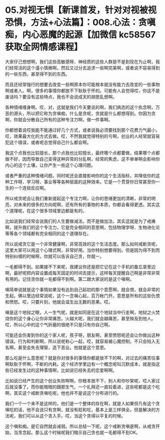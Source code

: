 # 05.对视无惧【新课首发，针对对视被视恐惧，方法+心法篇】：008.心法：贪嗔痴，内心恶魔的起源【加微信 kc58567 获取全网情感课程】

大家仔己想想啊，我们这些高敏感呀、神经质的这些人群是不是到现在为止啊，我们经常活的这个谨小慎微啊，然后又过分去追求一些啊完美啊，或者说不容易得到的一些东西，甚至得不到的东西。

而且还经常强行的想要去改变一些啊原本你可能根本就没有能力去改变的一些事物啊或者人。啊，很多的事情你都放不下耿耿于怀的。可能有人会觉得哎，你这不是废话吗？要没有这些特点，我也不会说成天的胡思乱想啊。

各种情绪缠身啊。哎，对，这就是我们今天要说的啊，我们病态的这个执念啊，万恶的源头，所以把它称为贪嗔痴，什么是贪呢，贪就是什么都想得到。你因为贪啊，你就会分散自己所有的这种专注力啊，做一件事啊。

你都想着说哎我能不能通过好几个方式，或者说我必须要找到那个花费力气最小，哎，效果最大化的方式去做。哎，不然我就觉得特别的亏啊，创业的人经常就容易犯这个错误，或者呢总觉得自己什么都会啊。

我这个点我也比较擅长，那个点我也比较擅长，最终哪个点都要做，结果哪个点都做不好，因而导致自己变得这种异常的分乱啊，经常的焦虑，这不单单啊会影响你内心的这个土壤，让你产生一些这个心理问题。

或者严重的这种情绪问题。同时呢还会直接影响你的这个生活指标，并降低你的这种工作呀、学习呀、事业等等各种层面的这种效率。它是一个贯穿你日常甚至你一生的一个连锁反应啊。

所以戒贪呢会让我们重新提起这个专注力啊，让你的思绪更加的清晰，非常的明亮，对未来的很多的方向呢啊，还有所有的事物的本质，你都会看得更透。其实这个道理呢，在这个很多领域里边都是有的。

比如说我们经常会说我们的人生要做减法，而不是做加法，其实这就是为了戒瘫啊，提升我们的这个专注力，它是完全相同的意思啊，包括物理学呀、生物进化论等等各个领域都有完全相同的这个道理存在。

所以说戒贪它是一个非常健康啊，非常高效的这个生活态度。那么如何戒断贪呢，这里大家可以用这个心理式啊，非常好用。当你特别想要得到。但是因为得不到而特别纠缠的时候啊，你就可以告诉自己贪，你就一。

一毛都得不到。如果接不下来呢，我建议你还是把它记在这个手机的备忘录里边啊，最好呢把内容设置成每天固定的时间去提示，这样每天提醒自己啊是非常非常有用的。记住贪你就一毛都得不到啊。第二跟大家说的是这个嗔啊。

嗔简单说就是这个事情如果没有达到自己起初的那个意愿啊，就会恨，就会非常的生起。佛以里边经常说呢，这个一念嗔心起，百万帐门开。意思是所有的这些仇恨和愤怒。哎，只要片刻，他就会滋生出无数的恶果。哎。

嗔是这个地狱之眼，人一生气呢，就是如同是在这个地狱当中行走啊，地狱之火焚烧你的这个身心让你非常痛苦。火越大呢，我们就会越痛苦，甚至殃及到他人。哎，所以心中的这个气折磨的很绝不只是只有你自己啊。

可能还会伤害到你的这个家人呢，孩子呀，朋友啊，甚至愤怒呢还会让你做出这种错误。行为和判断啊，所以说呢称心一起，哎，就容易被心魔控制，不只会陷入无名啊，甚至会失去理智，造下恶业。他就是这个意思。

那么吃是什么意思呢？就是你对很多的事情你都是放不下的啊，对过去的痛苦往事啊耿耿于怀啊，不断的内耗。这个经济学里边有一个概念呢叫沉默成本，就是指这些已经发生过的这种事情啊，比如说已经失去的恋爱啊啊。

比如说已经产生的这个创业失败啊啊，你根本放不下，别人和你吵架呢，哎人家过后就没事了。而你能暗暗的跟那生气，一个礼拜还一直较着进，这些呢都是这个吃啊，其实这个戒断贪嗔吃呢，他也并不是说这个分布进行的。

我们一个一个来不是这样的，他们是一个整体的存在啊，就是人如果但凡有这个贪嗔吃的话，他不会说只有贪啊，就没有趁和吃，基本上是三样俱全。但是解决的方法呢，我们可以从这个贪入手。哎，当这个贪得以平复的时候。

这个嗔和痴。是它自然就会减弱。所以总结一下呢，这个戒断贪嗔是啊，从戒贪开始，当贪念起。那么这个时候呢我们暗示自己贪也就一毛都得不到OK。

